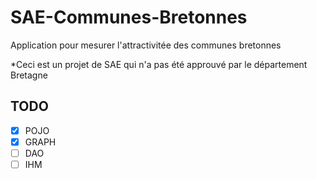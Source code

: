 # SAE-Communes-Bretonnes

Application pour mesurer l'attractivitée des communes bretonnes

*Ceci est un projet de SAE qui n'a pas été approuvé par le département Bretagne

## TODO

* [X] POJO
* [X] GRAPH
* [ ] DAO
* [ ] IHM
